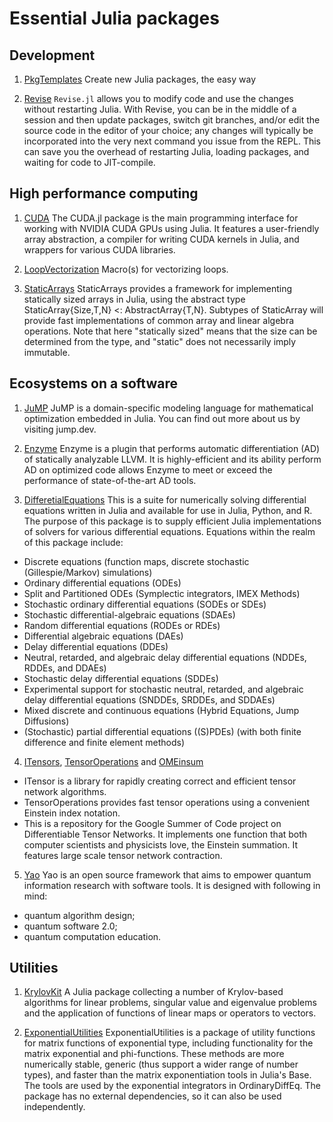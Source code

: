 # Essential Julia packages
## Development
1. [PkgTemplates](https://github.com/JuliaCI/PkgTemplates.jl)
Create new Julia packages, the easy way

2. [Revise](https://github.com/timholy/Revise.jl)
`Revise.jl` allows you to modify code and use the changes without restarting Julia. With Revise, you can be in the middle of a session and then update packages, switch git branches, and/or edit the source code in the editor of your choice; any changes will typically be incorporated into the very next command you issue from the REPL. This can save you the overhead of restarting Julia, loading packages, and waiting for code to JIT-compile.

## High performance computing
1. [CUDA](https://github.com/JuliaGPU/CUDA.jl)
The CUDA.jl package is the main programming interface for working with NVIDIA CUDA GPUs using Julia. It features a user-friendly array abstraction, a compiler for writing CUDA kernels in Julia, and wrappers for various CUDA libraries.

2. [LoopVectorization](https://github.com/JuliaSIMD/LoopVectorization.jl)
Macro(s) for vectorizing loops.

3. [StaticArrays](https://github.com/JuliaArrays/StaticArrays.jl)
StaticArrays provides a framework for implementing statically sized arrays in Julia, using the abstract type StaticArray{Size,T,N} <: AbstractArray{T,N}. Subtypes of StaticArray will provide fast implementations of common array and linear algebra operations. Note that here "statically sized" means that the size can be determined from the type, and "static" does not necessarily imply immutable.

## Ecosystems on a software
1. [JuMP](https://github.com/jump-dev/JuMP.jl)
JuMP is a domain-specific modeling language for mathematical optimization embedded in Julia. You can find out more about us by visiting jump.dev.

2. [Enzyme](https://github.com/EnzymeAD/Enzyme.jl)
Enzyme is a plugin that performs automatic differentiation (AD) of statically analyzable LLVM. It is highly-efficient and its ability perform AD on optimized code allows Enzyme to meet or exceed the performance of state-of-the-art AD tools.

3. [DifferetialEquations](https://github.com/SciML/DifferentialEquations.jl)
This is a suite for numerically solving differential equations written in Julia and available for use in Julia, Python, and R. The purpose of this package is to supply efficient Julia implementations of solvers for various differential equations. Equations within the realm of this package include:

* Discrete equations (function maps, discrete stochastic (Gillespie/Markov) simulations)
* Ordinary differential equations (ODEs)
* Split and Partitioned ODEs (Symplectic integrators, IMEX Methods)
* Stochastic ordinary differential equations (SODEs or SDEs)
* Stochastic differential-algebraic equations (SDAEs)
* Random differential equations (RODEs or RDEs)
* Differential algebraic equations (DAEs)
* Delay differential equations (DDEs)
* Neutral, retarded, and algebraic delay differential equations (NDDEs, RDDEs, and DDAEs)
* Stochastic delay differential equations (SDDEs)
* Experimental support for stochastic neutral, retarded, and algebraic delay differential equations (SNDDEs, SRDDEs, and SDDAEs)
* Mixed discrete and continuous equations (Hybrid Equations, Jump Diffusions)
* (Stochastic) partial differential equations ((S)PDEs) (with both finite difference and finite element methods)

4. [ITensors](https://github.com/ITensor/ITensors.jl), [TensorOperations](https://github.com/Jutho/TensorOperations.jl) and [OMEinsum](https://github.com/under-Peter/OMEinsum.jl)
* ITensor is a library for rapidly creating correct and efficient tensor network algorithms.
* TensorOperations provides fast tensor operations using a convenient Einstein index notation.
* This is a repository for the Google Summer of Code project on Differentiable Tensor Networks. It implements one function that both computer scientists and physicists love, the Einstein summation. It features large scale tensor network contraction.
5. [Yao](https://github.com/QuantumBFS/Yao.jl)
Yao is an open source framework that aims to empower quantum information research with software tools. It is designed with following in mind:
* quantum algorithm design;
* quantum software 2.0;
* quantum computation education.

## Utilities
1. [KrylovKit](https://github.com/Jutho/KrylovKit.jl)
A Julia package collecting a number of Krylov-based algorithms for linear problems, singular value and eigenvalue problems and the application of functions of linear maps or operators to vectors.

2. [ExponentialUtilities](https://github.com/SciML/ExponentialUtilities.jl)
ExponentialUtilities is a package of utility functions for matrix functions of exponential type, including functionality for the matrix exponential and phi-functions. These methods are more numerically stable, generic (thus support a wider range of number types), and faster than the matrix exponentiation tools in Julia's Base. The tools are used by the exponential integrators in OrdinaryDiffEq. The package has no external dependencies, so it can also be used independently.